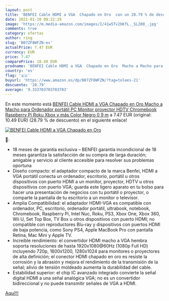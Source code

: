 ```yaml
---
layout: post
title: 'BENFEI Cable HDMI a VGA  Chapado en Oro  con un 28.79 % de descuento'
date: 2021-01-10 08:22:29
image: 'https://m.media-amazon.com/images/I/41w5Tv2bKfL._SL200_.jpg'
comments: true
category: ofertas
author: ring
slug: 'B07ZF8WFZN-es'
actualPrice: 7.47 EUR
currency: EUR
price: 7.47
comparePrice: 10.49 EUR
prodname: 'BENFEI Cable HDMI a VGA  Chapado en Oro  Macho a Macho para Ordenador  portátil  PC  Monitor  proyector  HDTV  Chromebook  Raspberry Pi  Roku  Xbox y más  Color Negro 0 9 m'
country: 'es'
flag: '🇪🇸'
buyurl: 'https://www.amazon.es/dp/B07ZF8WFZN/?tag=tolees-21'
descuento: '28.79'
average: '9.333703703703703'
---
```


En este momento está [BENFEI Cable HDMI a VGA  Chapado en Oro  Macho a Macho para Ordenador  portátil  PC  Monitor  proyector  HDTV  Chromebook  Raspberry Pi  Roku  Xbox y más  Color Negro 0 9 m](https://www.amazon.es/dp/B07ZF8WFZN/?tag=tolees-21) a 7.47 EUR (original: 10.49 EUR) (28.79 %  de descuento) en el siguiente enlace!

[![BENFEI Cable HDMI a VGA  Chapado en Oro ](https://m.media-amazon.com/images/I/41w5Tv2bKfL._SL200_.jpg)](https://www.amazon.es/dp/B07ZF8WFZN/?tag=tolees-21)

🔎:

- 18 meses de garantía exclusiva – BENFEI garantía incondicional de 18 meses garantiza la satisfacción de su compra de larga duración; amigable y servicio al cliente accesible para resolver sus problemas oportuna
- Diseño compacto: el adaptador compacto de la marca Benfei, HDMI a VGA portátil conecta un ordenador, escritorio, portátil u otros dispositivos con puerto HDMI a un monitor, proyector, HDTV u otros dispositivos con puerto VGA; guarda este ligero aparato en tu bolso para hacer una presentación de negocios con tu portátil o proyector, o comparte la pantalla de tu escritorio a un monitor o televisor.
- Amplia Compatibilidad: el adaptador HDMI-VGA es compatible con ordenador, PC, escritorio, ordenador portátil, ultrabook, notebook, Chromebook, Raspberry Pi, Intel Nuc, Roku, PS3, Xbox One, Xbox 360, Wii U, Set Top Box, TV Box u otros dispositivos con puerto HDMI; no compatible con reproductores Blu-ray y dispositivos con puertos HDMI de baja potencia, como Sony PS4, Apple MacBook Pro con pantalla Retina, Mac Mini y Apple TV.
- Increíble rendimiento: el convertidor HDMI macho a VGA hembra soporta resoluciones de hasta 1920x1080@60Hz (1080p Full HD) incluyendo 720p, 1600x1200, 1280x1024 para monitores o proyectores de alta definición; el conector HDMI chapado en oro es resiste la corrosión y la abrasión y mejora el rendimiento de la transmisión de la señal; alivio de tensión moldeado aumenta la durabilidad del cable.
- Estabilidad superior: el chip IC avanzado integrado convierte la señal digital HDMI a una señal analógica VGA; no es un convertidor bidireccional y no puede transmitir señales de VGA a HDMI.

[Aquí!!!](https://www.amazon.es/dp/B07ZF8WFZN/?tag=tolees-21)
